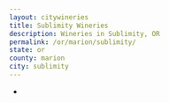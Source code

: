 ```yaml
---
layout: citywineries
title: Sublimity Wineries
description: Wineries in Sublimity, OR
permalink: /or/marion/sublimity/
state: or
county: marion
city: sublimity
---
```

-
